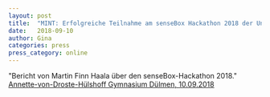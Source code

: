 ```yaml
---
layout: post
title:  "MINT: Erfolgreiche Teilnahme am senseBox Hackathon 2018 der Universität Münster"
date:   2018-09-10
author: Gina
categories: press
press_category: online
---
```

"Bericht von Martin Finn Haala über den senseBox-Hackathon 2018."
<a href="https://avd.duelmen.org/erfolgreiche-teilnahme-am-sensebox-hackathon-2018-der-universitaet-muenster/">Annette-von-Droste-Hülshoff Gymnasium Dülmen, 10.09.2018</a>
